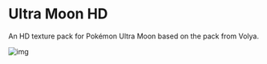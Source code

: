 # Ultra Moon HD

An HD texture pack for Pokémon Ultra Moon based on the pack from Volya.

![img](https://i.imgur.com/r8PLd11.png)
